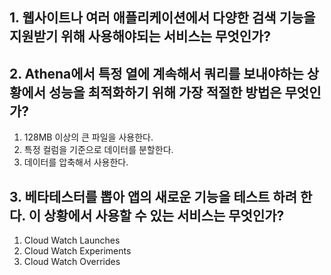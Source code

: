 ## 1. 웹사이트나 여러 애플리케이션에서 다양한 검색 기능을 지원받기 위해 사용해야되는 서비스는 무엇인가?

## 2. Athena에서 특정 열에 계속해서 쿼리를 보내야하는 상황에서 성능을 최적화하기 위해 가장 적절한 방법은 무엇인가?
  1. 128MB 이상의 큰 파일을 사용한다.
  2. 특정 컬럼을 기준으로 데이터를 분할한다.
  3. 데이터를 압축해서 사용한다.

## 3. 베타테스터를 뽑아 앱의 새로운 기능을 테스트 하려 한다. 이 상황에서 사용할 수 있는 서비스는 무엇인가?
  1. Cloud Watch Launches
  2. Cloud Watch Experiments
  3. Cloud Watch Overrides
